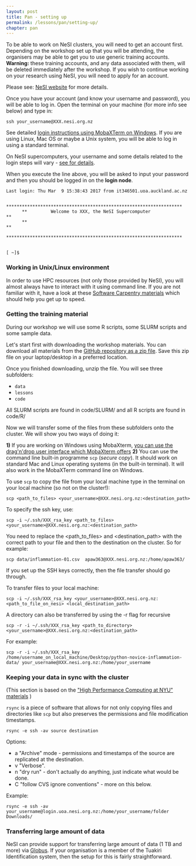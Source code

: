 ```yaml
---
layout: post
title: Pan - setting up
permalink: /lessons/pan/setting-up/
chapter: pan
---
```


To be able to work on NeSI clusters, you will need to get an account first. Depending on the workshop set up that you will be attending, the organisers may be able to get you to use generic training accounts. **Warning:** these training accounts, and any data associated with them, will be deleted immediately after the workshop. If you wish to continue working on your research using NeSI, you will need to apply for an account.

Please see: [NeSI website](https://www.nesi.org.nz/apply) for more details.

Once you have your account (and know your username and password), you will be able to log in. Open the terminal on your machine (for more info see below) and type in:

```
ssh your_username@XXX.nesi.org.nz
```

See detailed [login instructions using MobaXTerm on Windows](https://wiki.auckland.ac.nz/display/CER/FromZeroToHero). If you are using Linux, Mac OS or maybe a Unix system, you will be able to log in using a standard terminal.

On NeSI supercomputers, your username and some details related to the login steps will vary - [see for details](https://wiki.auckland.ac.nz/display/CER/Access+and+data+transfer).

When you execute the line above, you will be asked to input your password and then you should be logged in on the **login node**.

```
Last login: Thu Mar  9 15:38:43 2017 from it346501.uoa.auckland.ac.nz

      *******************************************************************
      **         Welcome to XXX, the NeSI Supercomputer                **
      **                                                               **
      *******************************************************************


[ ~]$
```

### Working in Unix/Linux environment

In order to use HPC resources (not only those provided by NeSI), you will almost always have to interact with it using command line. If you are not familiar with it, have a look at these [Software Carpentry materials](http://swcarpentry.github.io/shell-novice/) which should help you get up to speed.

### Getting the training material

During our workshop we will use some R scripts, some SLURM scripts and some sample data.

Let's start first with downloading the workshop materials. You can download all materials from the [GitHub repository as a zip file](https://github.com/murraycadzow/hpc_training/archive/master.zip). Save this zip file on your laptop/desktop in a preferred location.

Once you finished downloading, unzip the file. You will see three subfolders:
* `data`
* `lessons`
* `code`

All SLURM scripts are found in code/SLURM/ and all R scripts are found in code/R/


Now we will transfer some of the files from these subfolders onto the cluster. We will show you two ways of doing it:

**1)** If you are working on Windows using MobaXterm, [you can use the drag'n'drop user interface which MobaXterm offers](https://wiki.auckland.ac.nz/display/CER/FromZeroToHero)
**2)** You can use the command line built-in programme `scp` (*secure copy*). It should work on standard Mac and Linux operating systems (in the built-in terminal). It will also work in the MobaXTerm command line on Windows.

To use `scp` to copy the file from your local machine type in the terminal on your local machine (so not on the cluster!):

```
scp <path_to_files> <your_username>@XXX.nesi.org.nz:<destination_path>

```

To specify the ssh key, use:

```
scp -i ~/.ssh/XXX_rsa_key <path_to_files> <your_username>@XXX.nesi.org.nz:<destination_path>
```

You need to replace the <path_to_files> and <destination_path> with the correct path to your file and then to the destination on the cluster. So for example:

```
scp data/inflammation-01.csv  apaw363@XXX.nesi.org.nz:/home/apaw363/
```

If you set up the SSH keys correctly, then the file transfer should go through.


To transfer files to your local machine:

```
scp -i ~/.ssh/XXX_rsa_key <your_username>@XXX.nesi.org.nz:<path_to_file_on_nesi> <local_destination_path>
```

A directory can also be transferred by using the -r flag for recursive

```
scp -r -i ~/.ssh/XXX_rsa_key <path_to_directory> <your_username>@XXX.nesi.org.nz:<destination_path>
```

For example:

```
scp -r -i ~/.ssh/XXX_rsa_key /home/username_on_local_machine/Desktop/python-novice-inflammation-data/ your_username@XXX.nesi.org.nz:/home/your_username

```

### Keeping your data in sync with the cluster

(This section is based on the ["High Performance Computing at NYU" materials](https://wikis.nyu.edu/display/NYUHPC/How+to+copy+files+to+and+from+the+HPC+clusters) )


`rsync` is a piece of software that allows for not only copying files and directories like `scp` but also preserves the permissions and file modification timestamps.

```
rsync -e ssh -av source destination
```

Options:

* a "Archive" mode - permissions and timestamps of the source are replicated at the destination.
* v "Verbose".
* n  "dry run" - don't actually do anything, just indicate what would be done.
* C "follow CVS ignore conventions" - more on this below.

Example:

```
rsync -e ssh -av your_username@login.uoa.nesi.org.nz:/home/your_username/folder Downloads/
```

### Transferring large amount of data

NeSI can provide support for transferring large amount of data (1 TB and more) via [Globus](https://www.globus.org/). If your organisation is a member of the Tuakiri Identification system, then the setup for this is fairly straightforward.
